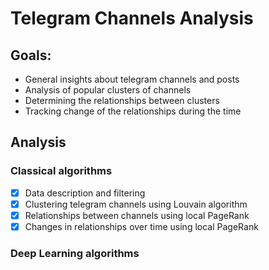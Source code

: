 # Telegram Channels Analysis

## Goals:
- General insights about telegram channels and posts
- Analysis of popular clusters of channels
- Determining the relationships between clusters
- Tracking change of the relationships during the time



## Analysis
### Classical algorithms
- [x] Data description and filtering
- [x] Clustering telegram channels using Louvain algorithm
- [x] Relationships between channels using local PageRank
- [x] Changes in relationships over time using local PageRank

### Deep Learning algorithms